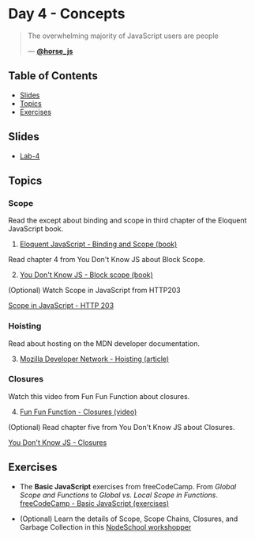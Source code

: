 # Day 4 - Concepts

> The overwhelming majority of JavaScript users are people
>
>
> — [**@horse_js**][tweet]

## Table of Contents
- [Slides](#slides)
- [Topics](#topics)
- [Exercises](#exercises)

## Slides
* [Lab-4][l4]

## Topics

### Scope

Read the except about binding and scope in third chapter of the Eloquent JavaScript book.

1. [Eloquent JavaScript - Binding and Scope (book)][binding]

Read chapter 4 from You Don't Know JS about Block Scope.

2. [You Don't Know JS - Block scope (book)][scope-book]

(Optional) Watch Scope in JavaScript from HTTP203

[Scope in JavaScript - HTTP 203][scope]

### Hoisting

Read about hosting on the MDN developer documentation.

3. [Mozilla Developer Network - Hoisting (article)][mdn]

### Closures

Watch this video from Fun Fun Function about closures.

4. [Fun Fun Function - Closures (video)][closures]

(Optional) Read chapter five from You Don't Know JS about Closures.

[You Don't Know JS - Closures][ch5]

## Exercises
* The **Basic JavaScript** exercises from freeCodeCamp. From _Global Scope and Functions_ to _Global vs. Local Scope in Functions_. [freeCodeCamp - Basic JavaScript (exercises)][fcc]

* (Optional) Learn the details of Scope, Scope Chains, Closures, and Garbage Collection in this [NodeSchool workshopper][nodeschool]


[tweet]: https://twitter.com/horse_js/status/1047957189913141248
[scope]: https://www.youtube.com/watch?v=5LEuJNLfLN0
[binding]: https://eloquentjavascript.net/03_functions.html#h_XqQR5FlX+8
[closures]: https://www.youtube.com/watch?v=CQqwU2Ixu-U
[ch5]: https://github.com/getify/You-Dont-Know-JS/blob/2nd-ed/scope-closures/ch5.md
[scope-book]: https://github.com/getify/You-Dont-Know-JS/blob/2nd-ed/scope-closures/ch4.md
[mdn]: https://developer.mozilla.org/en-US/docs/Glossary/Hoisting
[nodeschool]: https://github.com/workshopper/scope-chains-closures
[fcc]: https://www.freecodecamp.org/learn
[l4]: https://docs.google.com/presentation/d/1x9ze79SOCxHbnQ0O_eF0uo4YaT9nsmGKL3sFLIRm2tc/edit?usp=sharing
